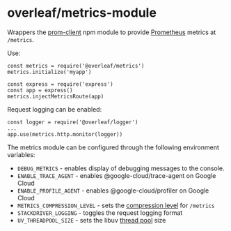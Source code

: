 # overleaf/metrics-module

Wrappers the [prom-client](https://github.com/siimon/prom-client) npm module to provide [Prometheus](https://prometheus.io/) metrics at `/metrics`.

Use:

```
const metrics = require('@overleaf/metrics')
metrics.initialize('myapp')

const express = require('express')
const app = express()
metrics.injectMetricsRoute(app)
```

Request logging can be enabled:

```
const logger = require('@overleaf/logger')
...
app.use(metrics.http.monitor(logger))
```

The metrics module can be configured through the following environment variables:

- `DEBUG_METRICS` - enables display of debugging messages to the console.
- `ENABLE_TRACE_AGENT` - enables @google-cloud/trace-agent on Google Cloud
- `ENABLE_PROFILE_AGENT` - enables @google-cloud/profiler on Google Cloud
- `METRICS_COMPRESSION_LEVEL` - sets the [compression level](https://www.npmjs.com/package/compression#level) for `/metrics`
- `STACKDRIVER_LOGGING` - toggles the request logging format
- `UV_THREADPOOL_SIZE` - sets the libuv [thread pool](http://docs.libuv.org/en/v1.x/threadpool.html) size
